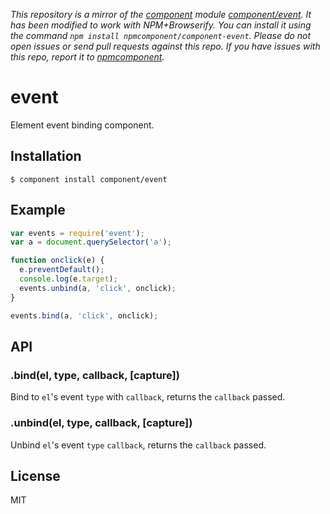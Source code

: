 *This repository is a mirror of the [component](http://component.io) module [component/event](http://github.com/component/event). It has been modified to work with NPM+Browserify. You can install it using the command `npm install npmcomponent/component-event`. Please do not open issues or send pull requests against this repo. If you have issues with this repo, report it to [npmcomponent](https://github.com/airportyh/npmcomponent).*

# event

  Element event binding component.

## Installation

    $ component install component/event

## Example

```js
var events = require('event');
var a = document.querySelector('a');

function onclick(e) {
  e.preventDefault();
  console.log(e.target);
  events.unbind(a, 'click', onclick);
}

events.bind(a, 'click', onclick);
```

## API

### .bind(el, type, callback, [capture])

  Bind to `el`'s event `type` with `callback`,
  returns the `callback` passed.

### .unbind(el, type, callback, [capture])

  Unbind `el`'s event `type` `callback`,
  returns the `callback` passed.

## License

  MIT
